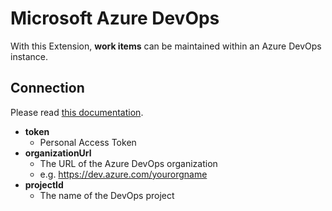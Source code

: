 # Microsoft Azure DevOps

With this Extension, **work items** can be maintained within an Azure DevOps instance.

## Connection

Please read [this documentation](https://github.com/microsoft/azure-devops-node-api#create-a-connection).

- **token**
  - Personal Access Token
- **organizationUrl**
  - The URL of the Azure DevOps organization
  - e.g. https://dev.azure.com/yourorgname
- **projectId**
  - The name of the DevOps project
